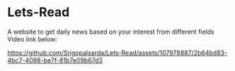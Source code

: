# Lets-Read
A website to get daily news based on your interest from different fields
Video link below:


https://github.com/Srigopalsarda/Lets-Read/assets/107978887/2b64bd83-4bc7-4098-be7f-81b7e09b67d3
